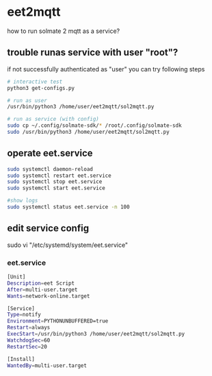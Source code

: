 # eet2mqtt

how to run  solmate 2 mqtt as a service?

## trouble runas service with user "root"?

if not successfully authenticated as "user" you can try following steps

```bash
# interactive test
python3 get-configs.py

# run as user
/usr/bin/python3 /home/user/eet2mqtt/sol2mqtt.py

# run as service (with config)
sudo cp ~/.config/solmate-sdk/* /root/.config/solmate-sdk
sudo /usr/bin/python3 /home/user/eet2mqtt/sol2mqtt.py
```

## operate eet.service

```bash
sudo systemctl daemon-reload
sudo systemctl restart eet.service
sudo systemctl stop eet.service
sudo systemctl start eet.service

#show logs
sudo systemctl status eet.service -n 100

```

## edit service config

sudo vi "/etc/systemd/system/eet.service"

### eet.service

```bash
[Unit]
Description=eet Script
After=multi-user.target
Wants=network-online.target

[Service]
Type=notify
Environment=PYTHONUNBUFFERED=true
Restart=always
ExecStart=/usr/bin/python3 /home/user/eet2mqtt/sol2mqtt.py
WatchdogSec=60
RestartSec=20

[Install]
WantedBy=multi-user.target
```
